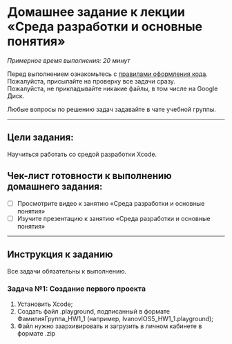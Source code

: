 # Домашнее задание к лекции «Среда разработки и основные понятия»

_Примерное время выполнения: 20 минут_
 
Перед выполнением ознакомьтесь с [правилами оформления кода](https://github.com/netology-code/codestyle/blob/master/swift/README.md).  
Пожалуйста, присылайте на проверку все задачи сразу.  
Пожалуйста, не прикладывайте никакие файлы, в том числе на Google Диск.

Любые вопросы по решению задач задавайте в чате учебной группы.

_______
## Цели задания:

Научиться работать со средой разработки Xcode. 

## Чек-лист готовности к выполнению домашнего задания:

- [ ] Просмотрите видео к занятию «Среда разработки и основные понятия»
- [ ] Изучите презентацию к занятию «Среда разработки и основные понятия»

----------------------

## Инструкция к заданию
Все задачи обязательны к выполнению. 

### Задача №1: Создание первого проекта

1. Установить Xcode;
2. Создать файл .playground, подписанный в формате ФамилияГруппа_HW1_1 (например, IvanovIOS5_HW1_1.playground);
3. Файл нужно заархивировать и загрузить в личном кабинете в формате .zip

